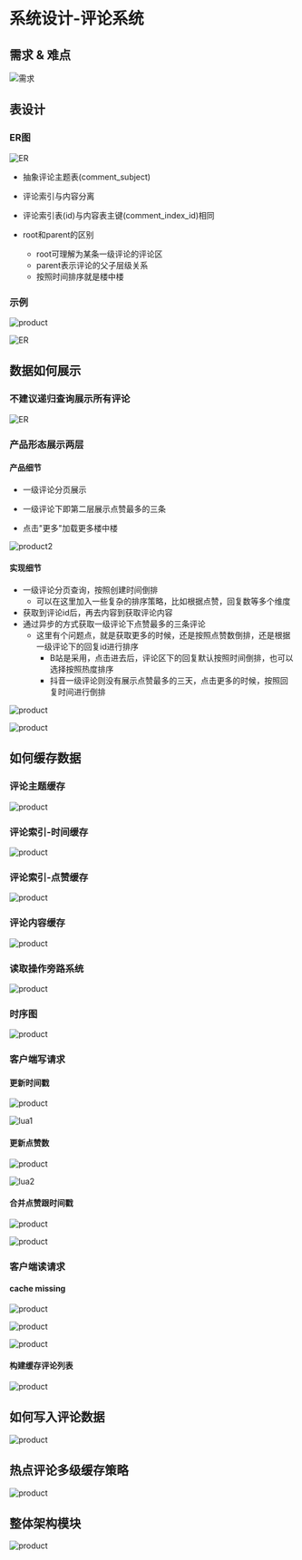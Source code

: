 # 系统设计-评论系统

## 需求 & 难点

![需求](../images/system_design/comment_sys/p_001.png)

## 表设计

### ER图

![ER](../images/system_design/comment_sys/p_002.png)

* 抽象评论主题表(comment_subject)

* 评论索引与内容分离

* 评论索引表(id)与内容表主键(comment_index_id)相同

* root和parent的区别
  * root可理解为某条一级评论的评论区
  * parent表示评论的父子层级关系
  * 按照时间排序就是楼中楼

### 示例

![product](../images/system_design/comment_sys/p_005.png)

![ER](../images/system_design/comment_sys/p_003.png)

## 数据如何展示

### 不建议递归查询展示所有评论

![ER](../images/system_design/comment_sys/p_004.png)

### 产品形态展示两层

#### 产品细节

* 一级评论分页展示
* 一级评论下即第二层展示点赞最多的三条

* 点击"更多"加载更多楼中楼

![product2](../images/system_design/comment_sys/p_006.png)

#### 实现细节

* 一级评论分页查询，按照创建时间倒排
  * 可以在这里加入一些复杂的排序策略，比如根据点赞，回复数等多个维度
* 获取到评论id后，再去内容到获取评论内容
* 通过异步的方式获取一级评论下点赞最多的三条评论
  * 这里有个问题点，就是获取更多的时候，还是按照点赞数倒排，还是根据一级评论下的回复id进行排序
    * B站是采用，点击进去后，评论区下的回复默认按照时间倒排，也可以选择按照热度排序
    * 抖音一级评论则没有展示点赞最多的三天，点击更多的时候，按照回复时间进行倒排

![product](../images/system_design/comment_sys/p_007.png)

![product](../images/system_design/comment_sys/p_008.png)

## 如何缓存数据

### 评论主题缓存

![product](../images/system_design/comment_sys/p_009.png)

### 评论索引-时间缓存

![product](../images/system_design/comment_sys/p_010.png)

### 评论索引-点赞缓存

![product](../images/system_design/comment_sys/p_011.png)

### 评论内容缓存

![product](../images/system_design/comment_sys/p_012.png)

### 读取操作旁路系统

![product](../images/system_design/comment_sys/p_013.png)

### 时序图

![product](../images/system_design/comment_sys/p_014.png)

### 客户端写请求

#### 更新时间戳

![product](../images/system_design/comment_sys/p_015.png)

![lua1](../images/system_design/comment_sys/p_016.png)

#### 更新点赞数

![product](../images/system_design/comment_sys/p_017.png)

![lua2](../images/system_design/comment_sys/p_018.png)

#### 合并点赞跟时间戳

![product](../images/system_design/comment_sys/p_019.png)

![product](../images/system_design/comment_sys/p_020.png)

### 客户端读请求

#### cache missing

![product](../images/system_design/comment_sys/p_021.png)

![product](../images/system_design/comment_sys/p_022.png)

![product](../images/system_design/comment_sys/p_023.png)

#### 构建缓存评论列表

![product](../images/system_design/comment_sys/p_024.png)

## 如何写入评论数据

![product](../images/system_design/comment_sys/p_025.png)

## 热点评论多级缓存策略

![product](../images/system_design/comment_sys/p_026.png)

## 整体架构模块

![product](../images/system_design/comment_sys/p_027.png)